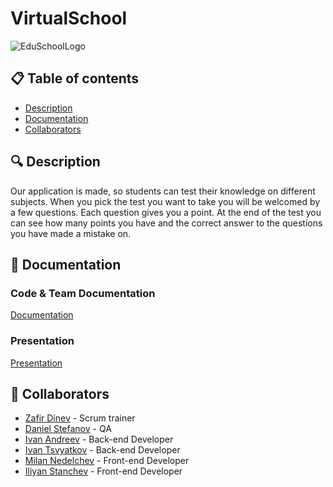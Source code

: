 # VirtualSchool

![EduSchoolLogo](https://github.com/EduSchoolConnect/EduSchool/assets/107103797/44da7529-df1d-47e8-95d8-c67c0520631e)


## 📋 Table of contents
  - [Description](#description)
  - [Documentation](#docs)
  - [Collaborators](#collaborators)

## 🔍 Description <a name="description"></a>
<p> Our application is made, so students can test their knowledge on different subjects. When you pick the test you want to take you will be welcomed by a few questions. Each question gives you a point. At the end of the test you can see how many points you have and the correct answer to the questions you have made a mistake on. </p>

## 📃 Documentation <a name="docs"></a>
### Code & Team Documentation

[Documentation](https://github.com/EduSchoolConnect/EduSchool/blob/main/Documentation/EduSchool_Documentation.docx)

### Presentation
[Presentation](https://github.com/EduSchoolConnect/EduSchool/blob/main/EduSchoolConnect.pptx)

## 🧑 Collaborators <a name="collaborators"></a>
- [Zafir Dinev](https://github.com/ZBDinev21) - Scrum trainer
- [Daniel Stefanov](https://github.com/DanielStefanov) - QA
- [Ivan Andreev](https://github.com/IVAndreev21) - Back-end Developer
- [Ivan Tsvyatkov](https://github.com/INTsvyatkov211) - Back-end Developer
- [Milan Nedelchev](https://github.com/MPNedelchev22) - Front-end Developer
- [Iliyan Stanchev](https://github.com/isstanchev22) - Front-end Developer
